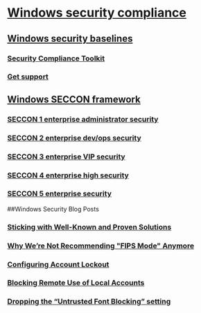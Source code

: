 # [Windows security compliance](windows-security-compliance.md)

## [Windows security baselines](windows-security-baselines.md)
### [Security Compliance Toolkit](security-compliance-toolkit-10.md)
### [Get support](get-support-for-security-baselines.md)
## [Windows SECCON framework](windows-security-configuration-framework.md)
### [SECCON 1 enterprise administrator security](seccon-5-enterprise-administrator-security.md)
### [SECCON 2 enterprise dev/ops security](seccon-5-enterprise-devops-security.md)
### [SECCON 3 enterprise VIP security](seccon-3-vip-enterprise-security.md)
### [SECCON 4 enterprise high security](seccon-4-high-enterprise-security.md)
### [SECCON 5 enterprise security](seccon-5-enterprise-security.md)
##Windows Security Blog Posts
### [Sticking with Well-Known and Proven Solutions](windows-security-blog/sticking-with-well-known-and-proven-solutions.md)
### [Why We’re Not Recommending "FIPS Mode" Anymore](windows-security-blog/why-were-not-recommending-fips-mode-anymore.md)
### [Configuring Account Lockout](windows-security-blog/configuring-account-lockout.md)
### [Blocking Remote Use of Local Accounts](windows-security-blog/blocking-remote-use-of-local-accounts.md)
### [Dropping the “Untrusted Font Blocking” setting](windows-security-blog/dropping-the-untrusted-font-blocking-setting.md)